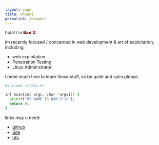 ```yaml
---
layout: page
title: whoami
permalink: /whoami/
---
```



<style>
.red {
    color: #820808;
    font-weight: 800;
  }
</style>

hola! i'm <span class="red" style="padding-bottom: 5px;">Ban'Z</span>.

im recently focused / concerned in web development & art of exploitation, including:
* web exploitation
* Penetration Testing
* LInux Administrator

i need much time to learn those stuff, so be quite and calm please.

```bash
#include <stdio.h>

int main(int argc, char *argv[]) {
  printf("MY NAME IS BAN'Z!\n");
  return 0;
}
```

<i class="fa fa-address-book" style="padding-top: 5px"></i> links may u need:

<!-- * <a href="javascript:window.open('mailto:' + ['sharpicx','duck.com'].join('@'))">email</a> -->
* [github]
* [Site]
* [htb]


[htb]: https://app.hackthebox.com/profile/1310965
[Site]: https://zbann.000webhostapp.com/
[github]: https://github.com/ngg1h